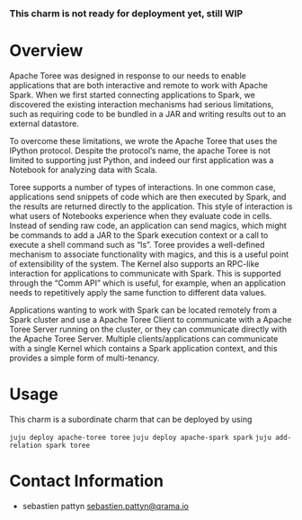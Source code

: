 ﻿### This charm is not ready for deployment yet, still WIP


# Overview

Apache Toree was designed in response to our needs to enable applications
that are both interactive and remote to work with Apache Spark. When we first
started connecting applications to Spark, we discovered the existing
interaction mechanisms had serious limitations, such as requiring code to be
bundled in a JAR and writing results out to an external datastore.

To overcome these limitations, we wrote the Apache Toree that uses the IPython
protocol. Despite the protocol’s name, the apache Toree is not limited to
supporting just Python, and indeed our first application was a Notebook for
analyzing data with Scala.

Toree supports a number of types of interactions. In one common case,
applications send snippets of code which are then executed by Spark, and the
results are returned directly to the application. This style of interaction is
what users of Notebooks experience when they evaluate code in cells. Instead of
sending raw code, an application can send magics, which might be commands to
add a JAR to the Spark execution context or a call to execute a shell command
such as “ls”. Toree provides a well-defined mechanism to associate functionality
with magics, and this is a useful point of extensibility of the system.
The Kernel also supports an RPC-like interaction for applications to communicate
with Spark. This is supported through the “Comm API” which is useful,
for example, when an application needs to repetitively apply the same function
to different data values.

Applications wanting to work with Spark can be located remotely from a Spark
cluster and use a Apache Toree Client to communicate with a Apache Toree Server
running on the cluster, or they can communicate directly with the Apache Toree
Server. Multiple clients/applications can communicate with a single Kernel which
contains a Spark application context, and this provides a simple form of
multi-tenancy.

# Usage

This charm is a subordinate charm that can be deployed by using

`juju deploy apache-toree toree`
`juju deploy apache-spark spark`
`juju add-relation spark toree`

# Contact Information

- sebastien pattyn <sebastien.pattyn@qrama.io>
